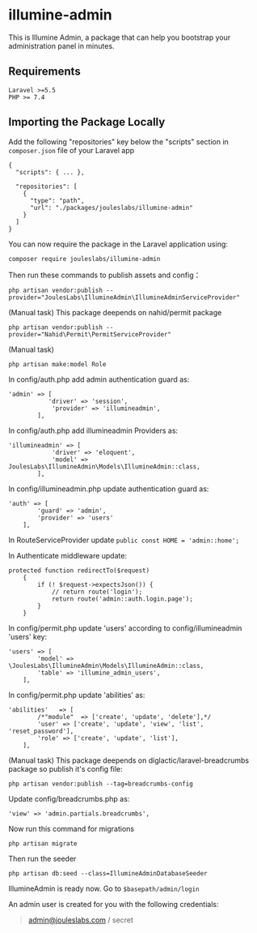 # illumine-admin
This is Illumine Admin, a package that can help you bootstrap your administration panel in minutes.

## Requirements
```
Laravel >=5.5
PHP >= 7.4
```

## Importing the Package Locally
Add the following "repositories" key below the "scripts" section in `composer.json` file of your Laravel app
```
{
  "scripts": { ... },

  "repositories": [
    {
      "type": "path",
      "url": "./packages/jouleslabs/illumine-admin"
    }
  ]
}
```

You can now require the package in the Laravel application using:
```
composer require jouleslabs/illumine-admin
```
Then run these commands to publish assets and config：
```
php artisan vendor:publish --provider="JoulesLabs\IllumineAdmin\IllumineAdminServiceProvider"
```

(Manual task) This package deepends on nahid/permit package
```
php artisan vendor:publish --provider="Nahid\Permit\PermitServiceProvider"
```

(Manual task)
```
php artisan make:model Role
```

In config/auth.php add admin authentication guard as:
```
'admin' => [
           'driver' => 'session',
            'provider' => 'illumineadmin',
        ],
```

In config/auth.php add illumineadmin Providers as:
```
'illumineadmin' => [
            'driver' => 'eloquent',
            'model' => JoulesLabs\IllumineAdmin\Models\IllumineAdmin::class,
        ],
```

In config/illumineadmin.php update authentication guard as:
```
'auth' => [
        'guard' => 'admin',
        'provider' => 'users'
    ],
```
In RouteServiceProvider update `public const HOME = 'admin::home';`

In Authenticate middleware update:
```
protected function redirectTo($request)
    {
        if (! $request->expectsJson()) {
            // return route('login');
            return route('admin::auth.login.page');
        }
    }
```

In config/permit.php update 'users' according to config/illumineadmin 'users' key:
```
'users' => [
        'model' => \JoulesLabs\IllumineAdmin\Models\IllumineAdmin::class,
        'table' => 'illumine_admin_users',
    ],
```
In config/permit.php update 'abilities' as:
```
'abilities'   => [
        /*"module"  => ['create', 'update', 'delete'],*/
        'user' => ['create', 'update', 'view', 'list', 'reset_password'],
        'role' => ['create', 'update', 'list'],
    ],
```

(Manual task) This package deepends on diglactic/laravel-breadcrumbs package so publish it's config file:
```
php artisan vendor:publish --tag=breadcrumbs-config
```

Update config/breadcrumbs.php as:
```
'view' => 'admin.partials.breadcrumbs',
```

Now run this command for migrations 
```
php artisan migrate
```
Then run the seeder 
```
php artisan db:seed --class=IllumineAdminDatabaseSeeder
```

IllumineAdmin is ready now. Go to `$basepath/admin/login`

An admin user is created for you with the following credentials:
> admin@jouleslabs.com /
> secret
